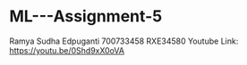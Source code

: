 # ML---Assignment-5
Ramya Sudha Edpuganti
700733458
RXE34580
Youtube Link: https://youtu.be/0Shd9xX0oVA
